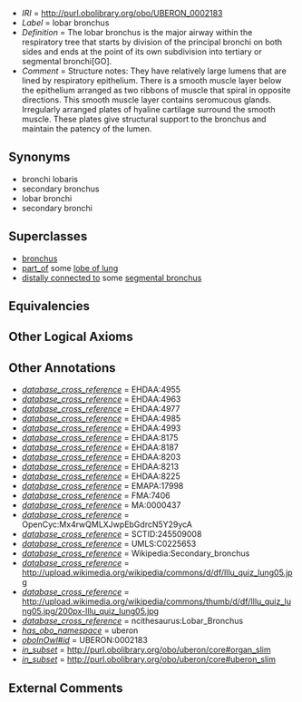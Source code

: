  * *IRI* = http://purl.obolibrary.org/obo/UBERON_0002183
 * *Label* = lobar bronchus
 * *Definition* = The lobar bronchus is the major airway within the respiratory tree that starts by division of the principal bronchi on both sides and ends at the point of its own subdivision into tertiary or segmental bronchi[GO].
 * *Comment* = Structure notes: They have relatively large lumens that are lined by respiratory epithelium. There is a smooth muscle layer below the epithelium arranged as two ribbons of muscle that spiral in opposite directions. This smooth muscle layer contains seromucous glands. Irregularly arranged plates of hyaline cartilage surround the smooth muscle. These plates give structural support to the bronchus and maintain the patency of the lumen.

## Synonyms

 * bronchi lobaris
 * secondary bronchus
 * lobar bronchi
 * secondary bronchi

## Superclasses

 * [bronchus](../../UBERON/85/UBERON_0002185.md)
 * [part_of](../../BFO/50/BFO_0000050.md) some [lobe of lung](../../UBERON/01/UBERON_0000101.md)
 * [distally connected to](../../core#distally/to/core#distally_connected_to.md) some [segmental bronchus](../../UBERON/84/UBERON_0002184.md)

## Equivalencies


## Other Logical Axioms


## Other Annotations

 * *[database_cross_reference](../../ef/oboInOwl#hasDbXref.md)* = EHDAA:4955
 * *[database_cross_reference](../../ef/oboInOwl#hasDbXref.md)* = EHDAA:4963
 * *[database_cross_reference](../../ef/oboInOwl#hasDbXref.md)* = EHDAA:4977
 * *[database_cross_reference](../../ef/oboInOwl#hasDbXref.md)* = EHDAA:4985
 * *[database_cross_reference](../../ef/oboInOwl#hasDbXref.md)* = EHDAA:4993
 * *[database_cross_reference](../../ef/oboInOwl#hasDbXref.md)* = EHDAA:8175
 * *[database_cross_reference](../../ef/oboInOwl#hasDbXref.md)* = EHDAA:8187
 * *[database_cross_reference](../../ef/oboInOwl#hasDbXref.md)* = EHDAA:8203
 * *[database_cross_reference](../../ef/oboInOwl#hasDbXref.md)* = EHDAA:8213
 * *[database_cross_reference](../../ef/oboInOwl#hasDbXref.md)* = EHDAA:8225
 * *[database_cross_reference](../../ef/oboInOwl#hasDbXref.md)* = EMAPA:17998
 * *[database_cross_reference](../../ef/oboInOwl#hasDbXref.md)* = FMA:7406
 * *[database_cross_reference](../../ef/oboInOwl#hasDbXref.md)* = MA:0000437
 * *[database_cross_reference](../../ef/oboInOwl#hasDbXref.md)* = OpenCyc:Mx4rwQMLXJwpEbGdrcN5Y29ycA
 * *[database_cross_reference](../../ef/oboInOwl#hasDbXref.md)* = SCTID:245509008
 * *[database_cross_reference](../../ef/oboInOwl#hasDbXref.md)* = UMLS:C0225653
 * *[database_cross_reference](../../ef/oboInOwl#hasDbXref.md)* = Wikipedia:Secondary_bronchus
 * *[database_cross_reference](../../ef/oboInOwl#hasDbXref.md)* = http://upload.wikimedia.org/wikipedia/commons/d/df/Illu_quiz_lung05.jpg
 * *[database_cross_reference](../../ef/oboInOwl#hasDbXref.md)* = http://upload.wikimedia.org/wikipedia/commons/thumb/d/df/Illu_quiz_lung05.jpg/200px-Illu_quiz_lung05.jpg
 * *[database_cross_reference](../../ef/oboInOwl#hasDbXref.md)* = ncithesaurus:Lobar_Bronchus
 * *[has_obo_namespace](../../ce/oboInOwl#hasOBONamespace.md)* = uberon
 * *[oboInOwl#id](../../id/oboInOwl#id.md)* = UBERON:0002183
 * *[in_subset](../../et/oboInOwl#inSubset.md)* = http://purl.obolibrary.org/obo/uberon/core#organ_slim
 * *[in_subset](../../et/oboInOwl#inSubset.md)* = http://purl.obolibrary.org/obo/uberon/core#uberon_slim

## External Comments

